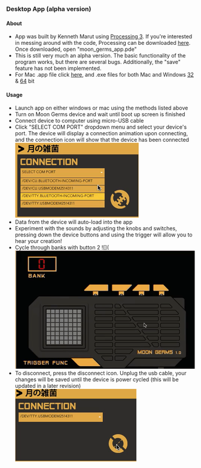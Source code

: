 ### Desktop App (alpha version)

#### About
- App was built by Kenneth Marut using [Processing 3](https://processing.org/). If you're interested in messing around with the code, Processing can be downloaded [here](https://processing.org/download/). Once downloaded, open "moon_germs_app.pde"
- This is still very much an alpha version. The basic functionality of the program works, but there are several bugs. Additionally, the "save" feature has not been implemented.
- For Mac .app file click [here](https://github.com/friedpies/moon-germs/tree/master/Desktop%20App/moon_germs_app/application.macosx), and .exe files for both Mac and Windows [32](https://github.com/friedpies/moon-germs/tree/master/Desktop%20App/moon_germs_app/application.windows32) & [64](https://github.com/friedpies/moon-germs/tree/master/Desktop%20App/moon_germs_app/application.windows64) bit


#### Usage
- Launch app on either windows or mac using the methods listed above
- Turn on Moon Germs device and wait until boot up screen is finished
- Connect device to computer using micro-USB cable
- Click "SELECT COM PORT" dropdown menu and select your device's port. The device will display a connection animation upon connecting, and the connection icon will show that the device has been connected
![](https://github.com/friedpies/moon-germs/blob/master/Assets/comport.gif)
- Data from the device will auto-load into the app
- Experiment with the sounds by adjusting the knobs and switches, pressing down the device buttons and using the trigger will allow you to hear your creation!
- Cycle through banks with button 2
![](![](https://github.com/friedpies/moon-germs/blob/master/Assets/cycles.gif)
- To disconnect, press the disconnect icon. Unplug the usb cable, your changes will be saved until the device is power cycled (this will be updated in a later revision)
![](https://github.com/friedpies/moon-germs/blob/master/Assets/disconnect.gif)
